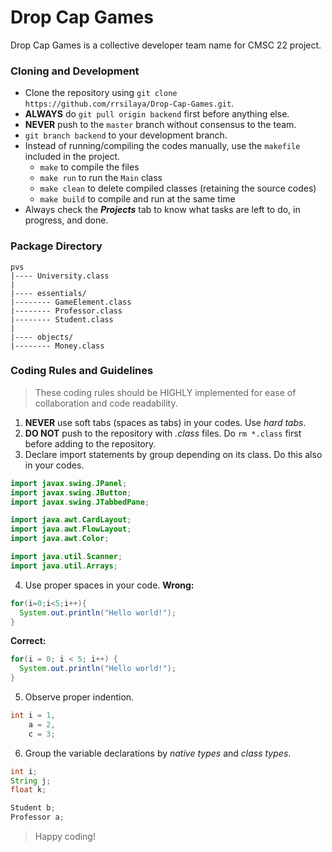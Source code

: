 # Drop Cap Games
Drop Cap Games is a collective developer team name for CMSC 22 project.

### Cloning and Development
* Clone the repository using `git clone https://github.com/rrsilaya/Drop-Cap-Games.git`.
* **ALWAYS** do `git pull origin backend` first before anything else.
* **NEVER** push to the `master` branch without consensus to the team.
* `git branch backend` to your development branch.
* Instead of running/compiling the codes manually, use the `makefile` included in the project.
	* `make` to compile the files
	* `make run` to run the `Main` class
	* `make clean` to delete compiled classes (retaining the source codes)
	* `make build` to compile and run at the same time
* Always check the ***Projects*** tab to know what tasks are left to do, in progress, and done.

### Package Directory
```
pvs
|---- University.class
|
|---- essentials/
|-------- GameElement.class
|-------- Professor.class
|-------- Student.class
|
|---- objects/
|-------- Money.class
```

### Coding Rules and Guidelines
> These coding rules should be HIGHLY implemented for ease of collaboration and code readability.
1. **NEVER** use soft tabs (spaces as tabs) in your codes. Use *hard tabs*.
2. **DO NOT** push to the repository with *.class* files. Do `rm *.class` first
	before adding to the repository.
3. Declare import statements by group depending on its class. Do this also in your codes.
```java
import javax.swing.JPanel;
import javax.swing.JButton;
import javax.swing.JTabbedPane;

import java.awt.CardLayout;
import java.awt.FlowLayout;
import java.awt.Color;

import java.util.Scanner;
import java.util.Arrays;
```
4. Use proper spaces in your code.
**Wrong:**
```java
for(i=0;i<5;i++){
  System.out.println("Hello world!");
}
```
**Correct:**
```java
for(i = 0; i < 5; i++) {
  System.out.println("Hello world!");
}
```
5. Observe proper indention.
```java
int i = 1,
    a = 2,
    c = 3;
```
6. Group the variable declarations by *native types* and *class types*.
```java
int i;
String j;
float k;

Student b;
Professor a;
```

> Happy coding!
